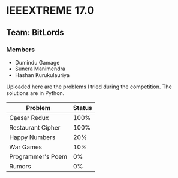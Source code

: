 # IEEEXTREME 17.0

## Team: BitLords

### Members

- Dumindu Gamage
- Sunera Manimendra
- Hashan Kurukulauriya

Uploaded here are the problems I tried during the competition. The solutions are in Python.

| Problem           | Status |
| ----------------- | ------ |
| Caesar Redux      | 100%   |
| Restaurant Cipher | 100%   |
| Happy Numbers     | 20%    |
| War Games         | 10%    |
| Programmer's Poem | 0%     |
| Rumors            | 0%     |
